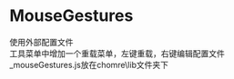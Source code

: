 MouseGestures
============
使用外部配置文件<br /> 
工具菜单中增加一个重载菜单，左键重载，右键编辑配置文件<br /> 
_mouseGestures.js放在chomre\lib文件夹下
